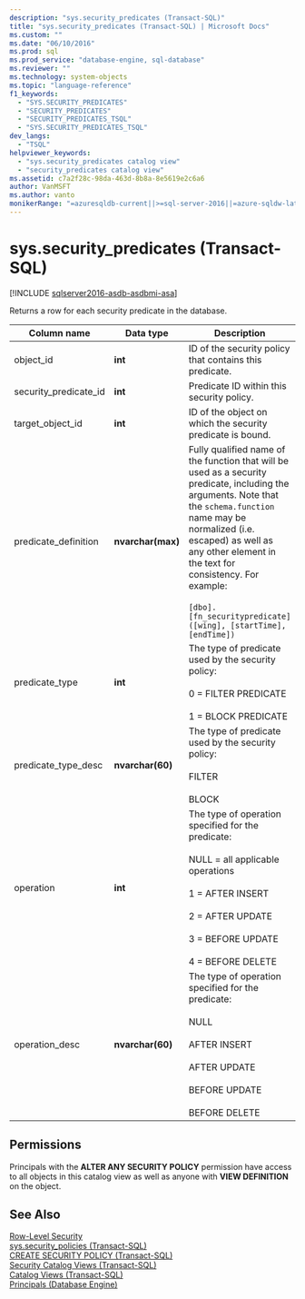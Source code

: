 ```yaml
---
description: "sys.security_predicates (Transact-SQL)"
title: "sys.security_predicates (Transact-SQL) | Microsoft Docs"
ms.custom: ""
ms.date: "06/10/2016"
ms.prod: sql
ms.prod_service: "database-engine, sql-database"
ms.reviewer: ""
ms.technology: system-objects
ms.topic: "language-reference"
f1_keywords: 
  - "SYS.SECURITY_PREDICATES"
  - "SECURITY_PREDICATES"
  - "SECURITY_PREDICATES_TSQL"
  - "SYS.SECURITY_PREDICATES_TSQL"
dev_langs: 
  - "TSQL"
helpviewer_keywords: 
  - "sys.security_predicates catalog view"
  - "security_predicates catalog view"
ms.assetid: c7a2f28c-98da-463d-8b8a-8e5619e2c6a6
author: VanMSFT
ms.author: vanto
monikerRange: "=azuresqldb-current||>=sql-server-2016||=azure-sqldw-latest||>=sql-server-linux-2017||=azuresqldb-mi-current"
---
```

# sys.security_predicates (Transact-SQL)
[!INCLUDE [sqlserver2016-asdb-asdbmi-asa](../../includes/applies-to-version/sqlserver2016-asdb-asdbmi-asa.md)]

  Returns a row for each security predicate in the database.  
  
|Column name|Data type|Description|  
|-----------------|---------------|-----------------|  
|object_id|**int**|ID of the security policy that contains this predicate.|  
|security_predicate_id|**int**|Predicate ID within this security policy.|  
|target_object_id|**int**|ID of the object on which the security predicate is bound.|  
|predicate_definition|**nvarchar(max)**|Fully qualified name of the function that will be used as a security predicate, including the arguments. Note that the `schema.function` name may be normalized (i.e. escaped) as well as any other element in the text for consistency. For example:<br /><br /> `[dbo].[fn_securitypredicate]([wing], [startTime], [endTime])`|  
|predicate_type|**int**|The type of predicate used by the security policy:<br /><br /> 0 = FILTER PREDICATE<br /><br /> 1 = BLOCK PREDICATE|  
|predicate_type_desc|**nvarchar(60)**|The type of predicate used by the security policy:<br /><br /> FILTER<br /><br /> BLOCK|  
|operation|**int**|The type of operation specified for the predicate:<br /><br /> NULL = all applicable operations<br /><br /> 1 = AFTER INSERT<br /><br /> 2 = AFTER UPDATE<br /><br /> 3 = BEFORE UPDATE<br /><br /> 4 = BEFORE DELETE|  
|operation_desc|**nvarchar(60)**|The type of operation specified for the predicate:<br /><br /> NULL<br /><br /> AFTER INSERT<br /><br /> AFTER UPDATE<br /><br /> BEFORE UPDATE<br /><br /> BEFORE DELETE|  
  
## Permissions  
 Principals with the **ALTER ANY SECURITY POLICY** permission have access to all objects in this catalog view as well as anyone with **VIEW DEFINITION** on the object.  
  
## See Also  
 [Row-Level Security](../../relational-databases/security/row-level-security.md)   
 [sys.security_policies &#40;Transact-SQL&#41;](../../relational-databases/system-catalog-views/sys-security-policies-transact-sql.md)   
 [CREATE SECURITY POLICY &#40;Transact-SQL&#41;](../../t-sql/statements/create-security-policy-transact-sql.md)   
 [Security Catalog Views &#40;Transact-SQL&#41;](../../relational-databases/system-catalog-views/security-catalog-views-transact-sql.md)   
 [Catalog Views &#40;Transact-SQL&#41;](../../relational-databases/system-catalog-views/catalog-views-transact-sql.md)   
 [Principals &#40;Database Engine&#41;](../../relational-databases/security/authentication-access/principals-database-engine.md)  
  
  
